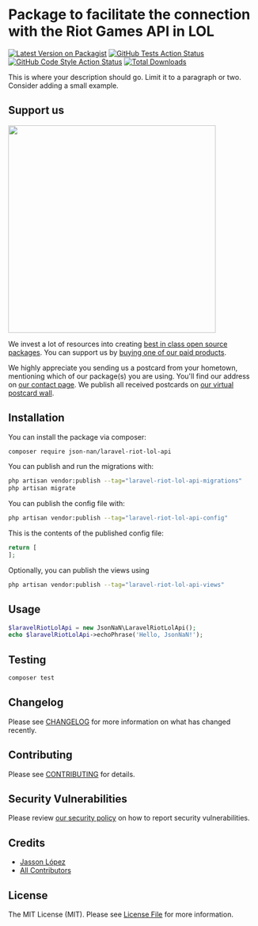 # Package to facilitate the connection with the Riot Games API in LOL

[![Latest Version on Packagist](https://img.shields.io/packagist/v/json-nan/laravel-riot-lol-api.svg?style=flat-square)](https://packagist.org/packages/json-nan/laravel-riot-lol-api)
[![GitHub Tests Action Status](https://img.shields.io/github/actions/workflow/status/json-nan/laravel-riot-lol-api/run-tests.yml?branch=main&label=tests&style=flat-square)](https://github.com/json-nan/laravel-riot-lol-api/actions?query=workflow%3Arun-tests+branch%3Amain)
[![GitHub Code Style Action Status](https://img.shields.io/github/actions/workflow/status/json-nan/laravel-riot-lol-api/fix-php-code-style-issues.yml?branch=main&label=code%20style&style=flat-square)](https://github.com/json-nan/laravel-riot-lol-api/actions?query=workflow%3A"Fix+PHP+code+style+issues"+branch%3Amain)
[![Total Downloads](https://img.shields.io/packagist/dt/json-nan/laravel-riot-lol-api.svg?style=flat-square)](https://packagist.org/packages/json-nan/laravel-riot-lol-api)

This is where your description should go. Limit it to a paragraph or two. Consider adding a small example.

## Support us

[<img src="https://github-ads.s3.eu-central-1.amazonaws.com/laravel-riot-lol-api.jpg?t=1" width="419px" />](https://spatie.be/github-ad-click/laravel-riot-lol-api)

We invest a lot of resources into creating [best in class open source packages](https://spatie.be/open-source). You can support us by [buying one of our paid products](https://spatie.be/open-source/support-us).

We highly appreciate you sending us a postcard from your hometown, mentioning which of our package(s) you are using. You'll find our address on [our contact page](https://spatie.be/about-us). We publish all received postcards on [our virtual postcard wall](https://spatie.be/open-source/postcards).

## Installation

You can install the package via composer:

```bash
composer require json-nan/laravel-riot-lol-api
```

You can publish and run the migrations with:

```bash
php artisan vendor:publish --tag="laravel-riot-lol-api-migrations"
php artisan migrate
```

You can publish the config file with:

```bash
php artisan vendor:publish --tag="laravel-riot-lol-api-config"
```

This is the contents of the published config file:

```php
return [
];
```

Optionally, you can publish the views using

```bash
php artisan vendor:publish --tag="laravel-riot-lol-api-views"
```

## Usage

```php
$laravelRiotLolApi = new JsonNaN\LaravelRiotLolApi();
echo $laravelRiotLolApi->echoPhrase('Hello, JsonNaN!');
```

## Testing

```bash
composer test
```

## Changelog

Please see [CHANGELOG](CHANGELOG.md) for more information on what has changed recently.

## Contributing

Please see [CONTRIBUTING](CONTRIBUTING.md) for details.

## Security Vulnerabilities

Please review [our security policy](../../security/policy) on how to report security vulnerabilities.

## Credits

-   [Jasson López](https://github.com/JsonNaN)
-   [All Contributors](../../contributors)

## License

The MIT License (MIT). Please see [License File](LICENSE.md) for more information.
